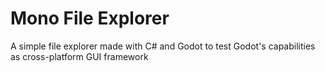 # Mono File Explorer

A simple file explorer made with C# and Godot to test Godot's capabilities as cross-platform GUI framework
